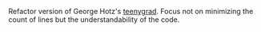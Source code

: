 Refactor version of George Hotz's [teenygrad](https://github.com/tinygrad/teenygrad). Focus not on minimizing the count of lines but the understandability of the code.